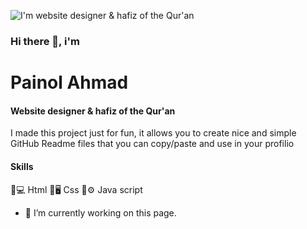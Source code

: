 ![I'm website designer & hafiz of the Qur'an](https://encrypted-tbn0.gstatic.com/images?q=tbn:ANd9GcSqFjd-rZPABKDBnwQZpN5EtDUCiNoiYmZYCQ&usqp=CAU)
### Hi there 👋, i'm
# Painol Ahmad
#### Website designer & hafiz of the Qur'an

I made this project just for fun, it allows you to create nice and simple GitHub Readme files that you can copy/paste and use in your profilio

#### Skills
🔹💻 Html
🔹🖥️ Css
🔹⚙️ Java script

- 🔭 I’m currently working on this page. 




